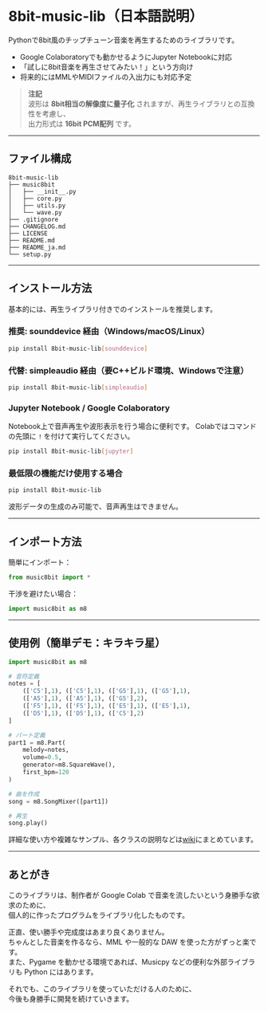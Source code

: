 # 8bit-music-lib（日本語説明）

Pythonで8bit風のチップチューン音楽を再生するためのライブラリです。

- Google Colaboratoryでも動かせるようにJupyter Notebookに対応
- 「試しに8bit音楽を再生させてみたい！」という方向け
- 将来的にはMMLやMIDIファイルの入出力にも対応予定

> **注記**  
> 波形は **8bit相当の解像度に量子化** されますが、再生ライブラリとの互換性を考慮し、  
> 出力形式は **16bit PCM配列** です。

---

## ファイル構成

```
8bit-music-lib
├── music8bit
│   ├── __init__.py
│   ├── core.py
│   ├── utils.py
│   └── wave.py
├── .gitignore
├── CHANGELOG.md
├── LICENSE
├── README.md
├── README_ja.md
└── setup.py
```

---

## インストール方法

基本的には、再生ライブラリ付きでのインストールを推奨します。

### 推奨: sounddevice 経由（Windows/macOS/Linux）
```bash
pip install 8bit-music-lib[sounddevice]
```

### 代替: simpleaudio 経由（要C++ビルド環境、Windowsで注意）
```bash
pip install 8bit-music-lib[simpleaudio]
```

### Jupyter Notebook / Google Colaboratory
Notebook上で音声再生や波形表示を行う場合に便利です。
Colabではコマンドの先頭に `!` を付けて実行してください。
```bash
pip install 8bit-music-lib[jupyter]
```

### 最低限の機能だけ使用する場合
```bash
pip install 8bit-music-lib
```
波形データの生成のみ可能で、音声再生はできません。

---

## インポート方法

簡単にインポート：
```python
from music8bit import *
```

干渉を避けたい場合：
```python
import music8bit as m8
```

---

## 使用例（簡単デモ：キラキラ星）

```python
import music8bit as m8

# 音符定義
notes = [
    (['C5'],1), (['C5'],1), (['G5'],1), (['G5'],1),
    (['A5'],1), (['A5'],1), (['G5'],2),
    (['F5'],1), (['F5'],1), (['E5'],1), (['E5'],1),
    (['D5'],1), (['D5'],1), (['C5'],2)
]

# パート定義
part1 = m8.Part(
    melody=notes,
    volume=0.5,
    generator=m8.SquareWave(),
    first_bpm=120
)

# 曲を作成
song = m8.SongMixer([part1])

# 再生
song.play()
```

詳細な使い方や複雑なサンプル、各クラスの説明などは[wiki](https://github.com/neutrino-dot/8bit-music-lib/wiki/Home_JP)にまとめています。

---
## あとがき

このライブラリは、制作者が Google Colab で音楽を流したいという身勝手な欲求のために、  
個人的に作ったプログラムをライブラリ化したものです。

正直、使い勝手や完成度はあまり良くありません。  
ちゃんとした音楽を作るなら、MML や一般的な DAW を使った方がずっと楽です。  
また、Pygame を動かせる環境であれば、Musicpy などの便利な外部ライブラリも Python にはあります。

それでも、このライブラリを使っていただける人のために、  
今後も身勝手に開発を続けていきます。
